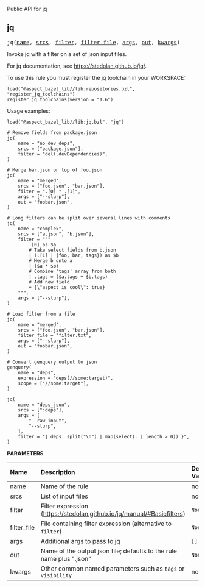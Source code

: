<!-- Generated with Stardoc: http://skydoc.bazel.build -->

Public API for jq

<a id="jq"></a>

## jq

<pre>
jq(<a href="#jq-name">name</a>, <a href="#jq-srcs">srcs</a>, <a href="#jq-filter">filter</a>, <a href="#jq-filter_file">filter_file</a>, <a href="#jq-args">args</a>, <a href="#jq-out">out</a>, <a href="#jq-kwargs">kwargs</a>)
</pre>

Invoke jq with a filter on a set of json input files.

For jq documentation, see https://stedolan.github.io/jq/.

To use this rule you must register the jq toolchain in your WORKSPACE:

```starlark
load("@aspect_bazel_lib//lib:repositories.bzl", "register_jq_toolchains")
register_jq_toolchains(version = "1.6")
```

Usage examples:

```starlark
load("@aspect_bazel_lib//lib:jq.bzl", "jq")

# Remove fields from package.json
jq(
    name = "no_dev_deps",
    srcs = ["package.json"],
    filter = "del(.devDependencies)",
)

# Merge bar.json on top of foo.json
jq(
    name = "merged",
    srcs = ["foo.json", "bar.json"],
    filter = ".[0] * .[1]",
    args = ["--slurp"],
    out = "foobar.json",
)

# Long filters can be split over several lines with comments
jq(
    name = "complex",
    srcs = ["a.json", "b.json"],
    filter = """
        .[0] as $a
        # Take select fields from b.json
        | (.[1] | {foo, bar, tags}) as $b
        # Merge b onto a
        | ($a * $b)
        # Combine 'tags' array from both
        | .tags = ($a.tags + $b.tags)
        # Add new field
        + {\"aspect_is_cool\": true}
    """,
    args = ["--slurp"],
)

# Load filter from a file
jq(
    name = "merged",
    srcs = ["foo.json", "bar.json"],
    filter_file = "filter.txt",
    args = ["--slurp"],
    out = "foobar.json",
)

# Convert genquery output to json
genquery(
    name = "deps",
    expression = "deps(//some:target)",
    scope = ["//some:target"],
)

jq(
    name = "deps_json",
    srcs = [":deps"],
    args = [
        "--raw-input",
        "--slurp",
    ],
    filter = "{ deps: split("\n") | map(select(. | length > 0)) }",
)
```


**PARAMETERS**


| Name  | Description | Default Value |
| :------------- | :------------- | :------------- |
| <a id="jq-name"></a>name |  Name of the rule   |  none |
| <a id="jq-srcs"></a>srcs |  List of input files   |  none |
| <a id="jq-filter"></a>filter |  Filter expression (https://stedolan.github.io/jq/manual/#Basicfilters)   |  <code>None</code> |
| <a id="jq-filter_file"></a>filter_file |  File containing filter expression (alternative to <code>filter</code>)   |  <code>None</code> |
| <a id="jq-args"></a>args |  Additional args to pass to jq   |  <code>[]</code> |
| <a id="jq-out"></a>out |  Name of the output json file; defaults to the rule name plus ".json"   |  <code>None</code> |
| <a id="jq-kwargs"></a>kwargs |  Other common named parameters such as <code>tags</code> or <code>visibility</code>   |  none |


